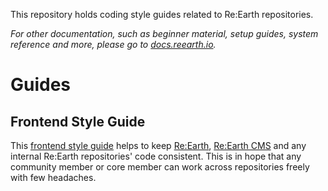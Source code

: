 This repository holds coding style guides related to Re:Earth repositories.

*For other documentation, such as beginner material, setup guides, system reference and more, please go to [docs.reearth.io](https://docs.reearth.io/).*

# Guides

## Frontend Style Guide

This [frontend style guide](https://github.com/reearth/guides/blob/main/frontend/style.md) helps to keep [Re:Earth](https://github.com/reearth/reearth), [Re:Earth CMS](https://github.com/reearth/reearth-cms) and any internal Re:Earth repositories' code consistent. This is in hope that any community member or core member can work across repositories freely with few headaches. 
